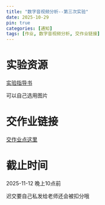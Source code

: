 ```yaml
---
title: "数字音视频分析--第三次实验"
date: 2025-10-29
pin: true
categories: [通知]
tags: [作业, 数字音视频分析, 交作业链接]
---
```

# 实验资源

[实验指导书](/assets/docs/analysisExp3.pdf)

可以自己选用图片

# 交作业链接
[交作业点这里](https://docs.qq.com/form/page/DVGxsU0RHQWN5SXV1)

# 截止时间

2025-11-12 晚上10点前

迟交要自己私发给老师还会被扣分哦